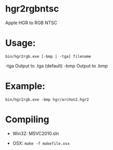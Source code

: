 hgr2rgbntsc
===========

Apple HGR to RGB NTSC

Usage:
======

`bin/hgr2rgb.exe [-bmp | -tga] filename`

  -tga   Output to .tga (default)
  -bmp   Output to .bmp

Example:
========

`bin/hgr2rgb.exe -bmp hgr/archon2.hgr2`

Compiling
=========

* Win32: MSVC2010.sln

* OSX: `make -f makefile.osx`

